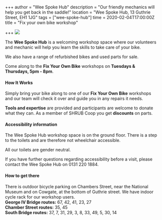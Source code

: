 +++
author = "Wee Spoke Hub"
description = "Our friendly mechanics will help you get back in the saddle!"
location = "Wee Spoke Hub, 13 Guthrie Street, EH1 1JG"
tags = ["wee-spoke-hub"]
time = 2020-02-04T17:00:00Z
title = "Fix your own bike workshop"

+++
![](https://res.cloudinary.com/shrub-co-op/image/upload/v1568757089/shrubcoop.org/media/Wee_Spoke_Hub_FB_event_banner_yydsig.png)

The **Wee Spoke Hub** is a welcoming workshop space where our volunteers and mechanic will help you learn the skills to take care of your bike.

We also have a range of refurbished bikes and used parts for sale.

Come along to the **Fix Your Own Bike** workshops on **Tuesdays & Thursdays, 5pm - 8pm**.

#### **How It Works**

Simply bring your bike along to one of our **Fix Your Own Bike** workshops and our team will check it over and guide you in any repairs it needs.

**Tools and expertise** are provided and participants are welcome to donate what they can. As a member of SHRUB Coop you get **discounts** on parts.

#### Accessibility information

The Wee Spoke Hub workshop space is on the ground floor. There is a step to the toilets and are therefore not wheelchair accessible.

All our toilets are gender neutral.

If you have further questions regarding accessibility before a visit, please contact the Wee Spoke Hub on 0131 220 1884.

#### How to get there

There is outdoor bicycle parking on Chambers Street, near the National Museum and on Cowgate, at the bottom of Guthrie street. We have indoor cycle rack for our workshop users.  
**George IV Bridge routes:** 67, 42, 41, 23, 27  
**Chamber Street routes:** 35, 45  
**South Bridge routes:** 37, 7, 31, 29, 3, 8, 33, 49, 5, 30, 14